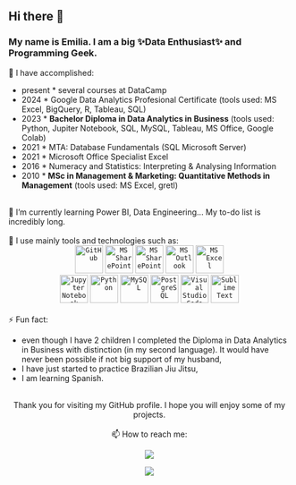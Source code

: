 
<body>
<h2> Hi there 👋</h2>


<h3> My name is Emilia. I am a big ✨Data Enthusiast✨ and Programming Geek. </h3>
<div>
&#128507 I have accomplished:
<ul>
	<li>present * several courses at DataCamp
	<li>2024 * Google Data Analytics Profesional Certificate (tools used: MS Excel, BigQuery, R, Tableau, SQL)</li> 
	<li>2023 * <b>Bachelor Diploma in Data Analytics in Business</b> 
		(tools used: Python, Jupiter Notebook, SQL, MySQL, Tableau, MS Office, Google Colab)  </li>
	<li>2021 * MTA: Database Fundamentals (SQL Microsoft Server)</li>
	<li>2021 * Microsoft Office Specialist Excel</li>
	<li>2016 * Numeracy and Statistics: Interpreting & Analysing Information</li>
	<li>2010 * <b>MSc in Management & Marketing: Quantitative Methods in Management</b> (tools used: MS Excel, gretl) </li>
</ul>	
<br>
🌱 I’m currently learning Power BI, Data Engineering... My to-do list is incredibly long.
</div>
<br>
<div align="left">
&#128640 I use mainly tools and technologies such as:  
	<div align="center">
 		<code><img width="50" src="https://skillicons.dev/icons?i=github" alt="GitHub" title="GitHub"/></code>
  		<code><img width="50" src="https://github.com/sempostma/office365-icons/blob/master/png/256/teams.png" alt="MS SharePoint" title="MS SharePoint"/></code>
  		<code><img width="50" src="https://github.com/sempostma/office365-icons/blob/master/png/256/sharepoint.png" alt="MS SharePoint" title="MS SharePoint"/></code>
  		<code><img width="50" src="https://github.com/sempostma/office365-icons/blob/master/png/256/outlook.png?raw=true" alt="MS Outlook" title="MS Outlook"/></code>
  		<code><img width="50" src="https://github.com/sempostma/office365-icons/blob/master/png/256/excel.png?raw=true"  alt="MS Excel" title="MS Excel"/></code>
	<div>
	<div align="center">
		<code><img width="50" src="https://user-images.githubusercontent.com/25181517/183914128-3fc88b4a-4ac1-40e6-9443-9a30182379b7.png" alt="Jupyter Notebook" title="Jupyter Notebook"/></code>
		<code><img width="50" src="https://user-images.githubusercontent.com/25181517/183423507-c056a6f9-1ba8-4312-a350-19bcbc5a8697.png" alt="Python" title="Python"/></code>
		<code><img width="50" src="https://user-images.githubusercontent.com/25181517/183896128-ec99105a-ec1a-4d85-b08b-1aa1620b2046.png" alt="MySQL" title="MySQL"/></code>
		<code><img width="50" src="https://user-images.githubusercontent.com/25181517/117208740-bfb78400-adf5-11eb-97bb-09072b6bedfc.png" alt="PostgreSQL" title="PostgreSQL"/></code>
		<code><img width="50" src="https://user-images.githubusercontent.com/25181517/192108891-d86b6220-e232-423a-bf5f-90903e6887c3.png" alt="Visual Studio Code" title="Visual Studio Code"/></code>
		<code><img width="50" src="https://user-images.githubusercontent.com/25181517/190887576-6653f877-8439-4521-82f3-403086ead892.png" alt="Sublime Text" title="Sublime Text"/></code>
	</div>
</div>
<br>		
<div align= "left">
⚡ Fun fact: 
<ul>
<li>even though I have 2 children I completed the Diploma in Data Analytics in Business with distinction (in my second language). It would have never been possible if not big support of my husband,</li>
<li>I have just started to practice Brazilian Jiu Jitsu,</li> 
<li>I am learning Spanish.</li>
</ul>
</div>
<br>
<div align = "centre">
	Thank you for visiting my GitHub profile.
	I hope you will enjoy some of my projects. 
	<br>
	<br>
	<div>📫 How to reach me:
		<p align="centre">
		<a href="https://www.linkedin.com/in/emilia-galach-745027109/">
		<img src="https://img.shields.io/badge/LinkedIn-0077B5?style=for-the-badge&logo=linkedin&logoColor=white" />
		</a>
		</p>	
		<p align="centre">
		 <a href = "https://www.kaggle.com/emiliagalach">
		<img src= "https://img.shields.io/badge/Kaggle-20BEFF?style=for-the-badge&logo=Kaggle&logoColor=white" />
		  </a>
		</p>
	</div>
</div>

 </body>


